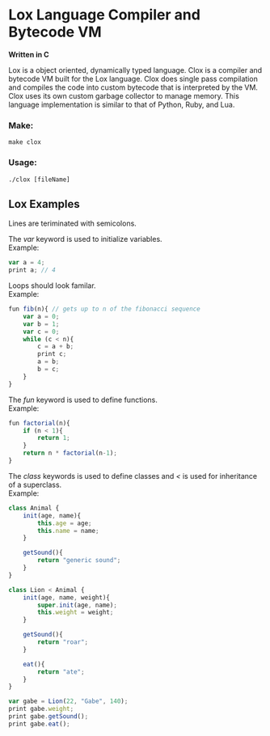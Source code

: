 
# Lox Language Compiler and Bytecode VM 
**Written in C**

Lox is a object oriented, dynamically typed language.
Clox is a compiler and bytecode VM built for the Lox language. Clox does single pass compilation and compiles the code into custom bytecode that is interpreted by the VM. Clox uses its own custom garbage collector to manage memory. This language implementation is similar to that of Python, Ruby, and Lua.

### Make: 
```shell
make clox
```

### Usage: 
```shell
./clox [fileName]
```

## Lox Examples
Lines are teriminated with semicolons.

The *var* keyword is used to initialize variables.  
Example: 
```javascript
var a = 4;
print a; // 4
```

Loops should look familar.  
Example:
```javascript
fun fib(n){ // gets up to n of the fibonacci sequence
    var a = 0;
    var b = 1;
    var c = 0;
    while (c < n){
        c = a + b;
        print c;
        a = b;
        b = c;
    }
}
```

The *fun* keyword is used to define functions.  
Example:
```javascript
fun factorial(n){
    if (n < 1){
        return 1;
    }
    return n * factorial(n-1);
}
```

The *class* keywords is used to define classes and *<* is used for inheritance of a superclass.   
Example:
```javascript
class Animal {
    init(age, name){
        this.age = age;
        this.name = name;
    }

    getSound(){
        return "generic sound";
    }
}

class Lion < Animal {
    init(age, name, weight){
        super.init(age, name);
        this.weight = weight;
    }

    getSound(){
        return "roar";
    }

    eat(){
        return "ate";
    }
}

var gabe = Lion(22, "Gabe", 140);
print gabe.weight;
print gabe.getSound();
print gabe.eat();
```